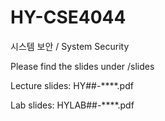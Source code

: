 # HY-CSE4044
시스템 보안 / System Security

Please find the slides under /slides

Lecture slides: HY##-****.pdf

Lab slides: HYLAB##-****.pdf
